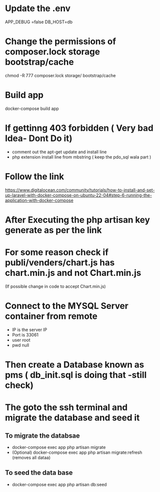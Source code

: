 # Update the .env
APP_DEBUG =false
DB_HOST=db

# Change the permissions of composer.lock storage bootstrap/cache
chmod -R 777 composer.lock storage/ bootstrap/cache

# Build app
docker-compose build app

# If gettinng 403 forbidden ( Very bad Idea- Dont Do it)
- comment out the apt-get update and install line
- php extension install line from mbstring ( keep the pdo_sql wala part )

# Follow the link
https://www.digitalocean.com/community/tutorials/how-to-install-and-set-up-laravel-with-docker-compose-on-ubuntu-22-04#step-6-running-the-application-with-docker-compose

# After Executing the php artisan key generate as per the link

# For some reason check if publi/venders/chart.js has chart.min.js and not Chart.min.js
(If possible change in code to accept Chart.min.js)

# Connect to the MYSQL Server container from remote
- IP is the server IP
- Port is 33061
- user root
- pwd null

# Then create a Database known as pms ( db_init.sql is doing that -still check)

# The goto the ssh terminal and migrate the database and seed it
## To migrate the databsae 
- docker-compose exec app php artisan migrate
- (Optional) docker-compose exec app php artisan migrate:refresh (removes all dataa)

## To seed the data base
- docker-compose exec app php artisan db:seed

